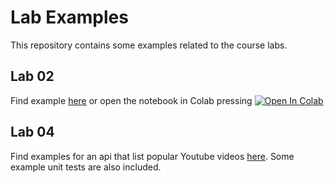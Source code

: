 # Lab Examples

This repository contains some examples related to the course labs. 

## Lab 02
Find example [here](lab_02) or open the notebook in Colab pressing  <a target="_blank" href="https://colab.research.google.com/github/advanced-computing/lab_examples/blob/main/lab_02/lab_02_example.ipynb">
  <img src="https://colab.research.google.com/assets/colab-badge.svg" alt="Open In Colab"/>
</a>

## Lab 04

Find examples for an api that list popular Youtube videos [here](lab_04). Some example unit tests are also included.